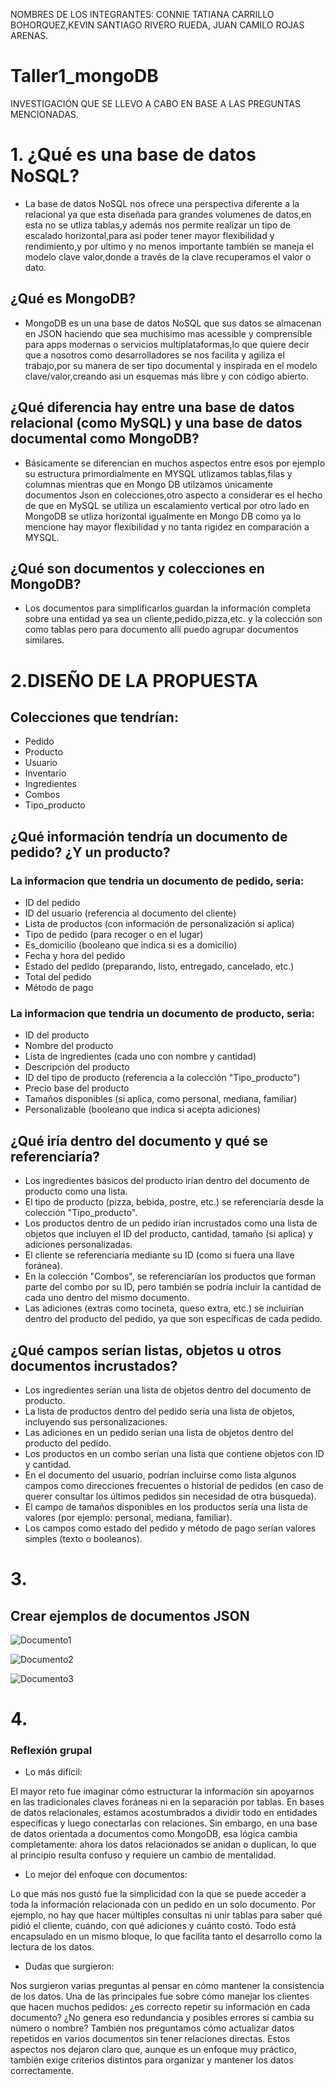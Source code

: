 NOMBRES DE LOS INTEGRANTES: CONNIE TATIANA CARRILLO BOHORQUEZ,KEVIN SANTIAGO RIVERO RUEDA, JUAN CAMILO ROJAS ARENAS.
# Taller1_mongoDB
INVESTIGACIÓN QUE SE LLEVO A CABO EN BASE A LAS PREGUNTAS MENCIONADAS.

# 1. ¿Qué es una base de datos NoSQL?

- La base de datos NoSQL nos ofrece una perspectiva diferente a la relacional ya que esta diseñada para grandes volumenes de datos,en esta no se utliza tablas,y además nos permite realizar un tipo de escalado horizontal,para asi poder tener mayor flexibilidad y rendimiento,y por ultimo y no menos importante también se maneja el modelo clave valor,donde a través de la clave recuperamos el valor o dato.

## ¿Qué es MongoDB?
- MongoDB es un una base de datos NoSQL que sus datos se almacenan en JSON haciendo que sea muchisimo mas acessible y comprensible para apps modernas o servicios multiplataformas,lo que quiere decir que a nosotros como desarrolladores se nos facilita y agiliza el trabajo,por su manera de ser tipo documental y inspirada en el modelo clave/valor,creando asi un esquemas más libre y con código abierto.

## ¿Qué diferencia hay entre una base de datos relacional (como MySQL) y una base de datos documental como MongoDB?
- Básicamente se diferencian en muchos aspectos entre esos por ejemplo su estructura primordialmente en MYSQL utlizamos tablas,filas y columnas mientras que en Mongo DB utilzamos únicamente documentos Json en colecciones,otro aspecto a considerar es el hecho de que en MySQL se utiliza un escalamiento vertical por otro lado en MongoDB se utliza horizontal igualmente en Mongo DB como ya lo mencione hay mayor flexibilidad y no tanta rigidez en comparación a MYSQL.

## ¿Qué son documentos y colecciones en MongoDB?
- Los documentos para simplificarlos guardan la información completa  sobre una entidad ya sea un cliente,pedido,pizza,etc. y la colección son como tablas pero para documento allí puedo agrupar documentos similares.

# 2.DISEÑO DE LA PROPUESTA

## Colecciones que tendrían:

- Pedido
- Producto
- Usuario
- Inventario
- Ingredientes
- Combos
- Tipo_producto

## ¿Qué información tendría un documento de pedido? ¿Y un producto?

### La informacion que tendria un documento de pedido, seria:

- ID del pedido
- ID del usuario (referencia al documento del cliente)
- Lista de productos (con información de personalización si aplica)
- Tipo de pedido (para recoger o en el lugar)
- Es_domicilio (booleano que indica si es a domicilio)
- Fecha y hora del pedido
- Estado del pedido (preparando, listo, entregado, cancelado, etc.)
- Total del pedido
- Método de pago

### La informacion que tendria un documento de producto, seria:

- ID del producto
- Nombre del producto
- Lista de ingredientes (cada uno con nombre y cantidad)
- Descripción del producto
- ID del tipo de producto (referencia a la colección "Tipo_producto")
- Precio base del producto
- Tamaños disponibles (si aplica, como personal, mediana, familiar)
- Personalizable (booleano que indica si acepta adiciones)

## ¿Qué iría dentro del documento y qué se referenciaría?

- Los ingredientes básicos del producto irían dentro del documento de producto como una lista.
- El tipo de producto (pizza, bebida, postre, etc.) se referenciaría desde la colección "Tipo_producto".
- Los productos dentro de un pedido irían incrustados como una lista de objetos que incluyen el ID del producto, cantidad, tamaño (si aplica) y adiciones personalizadas.
- El cliente se referenciaría mediante su ID (como si fuera una llave foránea).
- En la colección "Combos", se referenciarían los productos que forman parte del combo por su ID, pero también se podría incluir la cantidad de cada uno dentro del mismo documento.
- Las adiciones (extras como tocineta, queso extra, etc.) se incluirían dentro del producto del pedido, ya que son específicas de cada pedido.

## ¿Qué campos serían listas, objetos u otros documentos incrustados?

- Los ingredientes serían una lista de objetos dentro del documento de producto.
- La lista de productos dentro del pedido sería una lista de objetos, incluyendo sus personalizaciones.
- Las adiciones en un pedido serían una lista de objetos dentro del producto del pedido.
- Los productos en un combo serían una lista que contiene objetos con ID y cantidad.
- En el documento del usuario, podrían incluirse como lista algunos campos como direcciones frecuentes o historial de pedidos (en caso de querer consultar los últimos pedidos sin necesidad de otra búsqueda).
- El campo de tamaños disponibles en los productos sería una lista de valores (por ejemplo: personal, mediana, familiar).
- Los campos como estado del pedido y método de pago serían valores simples (texto o booleanos).

# 3.

## Crear ejemplos de documentos JSON

![Documento1](image-1.png)

![Documento2](image-2.png)

![Documento3](image-3.png)

# 4.

### Reflexión grupal

- Lo más difícil:

El mayor reto fue imaginar cómo estructurar la información sin apoyarnos en las tradicionales claves foráneas ni en la separación por tablas. En bases de datos relacionales, estamos acostumbrados a dividir todo en entidades específicas y luego conectarlas con relaciones. Sin embargo, en una base de datos orientada a documentos como MongoDB, esa lógica cambia completamente: ahora los datos relacionados se anidan o duplican, lo que al principio resulta confuso y requiere un cambio de mentalidad.

- Lo mejor del enfoque con documentos:

Lo que más nos gustó fue la simplicidad con la que se puede acceder a toda la información relacionada con un pedido en un solo documento. Por ejemplo, no hay que hacer múltiples consultas ni unir tablas para saber qué pidió el cliente, cuándo, con qué adiciones y cuánto costó. Todo está encapsulado en un mismo bloque, lo que facilita tanto el desarrollo como la lectura de los datos.

- Dudas que surgieron:

Nos surgieron varias preguntas al pensar en cómo mantener la consistencia de los datos. Una de las principales fue sobre cómo manejar los clientes que hacen muchos pedidos: ¿es correcto repetir su información en cada documento? ¿No genera eso redundancia y posibles errores si cambia su número o nombre? También nos preguntamos cómo actualizar datos repetidos en varios documentos sin tener relaciones directas. Estos aspectos nos dejaron claro que, aunque es un enfoque muy práctico, también exige criterios distintos para organizar y mantener los datos correctamente.
